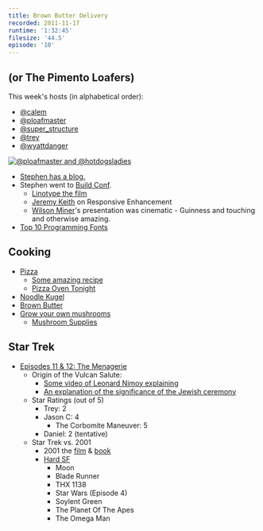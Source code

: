 ```yaml
---
title: Brown Butter Delivery
recorded: 2011-11-17
runtime: '1:32:45'
filesize: '44.5'
episode: '10'
---
```


## (or The Pimento Loafers)

This week's hosts (in alphabetical order):

- [@calem](https://twitter.com/calem)
- [@ploafmaster](https://twitter.com/ploafmaster)
- [@super_structure](https://twitter.com/super_structure)
- [@trey](https://twitter.com/trey)
- [@wyattdanger](https://twitter.com/wyattdanger)

[![@ploafmaster and @hotdogsladies](https://jawgrind.s3.amazonaws.com/Jawgrind-Episode-10.jpg)](http://www.flickr.com/photos/ploafmaster/6027943914/)

- [Stephen has a blog.](http://blog.stephenwyattbush.com/)
- Stephen went to [Build Conf](http://2011.buildconf.com/).
    - [Linotype the film](http://vimeo.com/15032988)
    - [Jeremy Keith](http://adactio.com/) on Responsive Enhancement
    - [Wilson Miner](http://www.wilsonminer.com/)'s presentation was cinematic     - Guinness
and touching and otherwise amazing.
- [Top 10 Programming Fonts](http://hivelogic.com/articles/top-10-programming-fonts/)

## Cooking

- [Pizza](http://www.youtube.com/watch?v=bpet67TTVag)
    - [Some amazing recipe](https://simple-note.appspot.com/publish/s7ZSY0)
    - [Pizza Oven Tonight](http://www.flickr.com/photos/pjpink/6063446271/)
- [Noodle Kugel](http://eggandtoast.com/trey/card/220/)
- [Brown Butter](http://eggandtoast.com/ploafmaster/card/248/)
- [Grow your own mushrooms](http://torchbearer.utk.edu/2011/11/how-to-make-a-mushroom-log/)
    - [Mushroom Supplies](http://everythingmushrooms.com/)

## Star Trek

- [Episodes 11 &amp; 12: The Menagerie](http://en.wikipedia.org/wiki/The_Menagerie_(Star_Trek:_The_Original_Series))
    - Origin of the Vulcan Salute:
        - [Some video of Leonard Nimoy explaining](http://www.youtube.com/watch?v=G1d83XOORP0)
        - [An explanation of the significance of the Jewish ceremony](https://web.archive.org/web/20130317104037/http://upstel.net/~rooster/v-salute.html)
    - Star Ratings (out of 5)
        - Trey: 2
        - Jason C: 4
            - The Corbomite Maneuver: 5
        - Daniel: 2 (tentative)
    - Star Trek vs. 2001
        - 2001 the [film](http://en.wikipedia.org/wiki/2001:_A_Space_Odyssey_(film)) &amp; [book](http://en.wikipedia.org/wiki/2001:_A_Space_Odyssey_(novel))
        - [Hard SF](http://en.wikipedia.org/wiki/Hard_science_fiction)
            - Moon
            - Blade Runner
            - THX 1138
            - Star Wars (Episode 4)
            - Soylent Green
            - The Planet Of The Apes
            - The Omega Man

